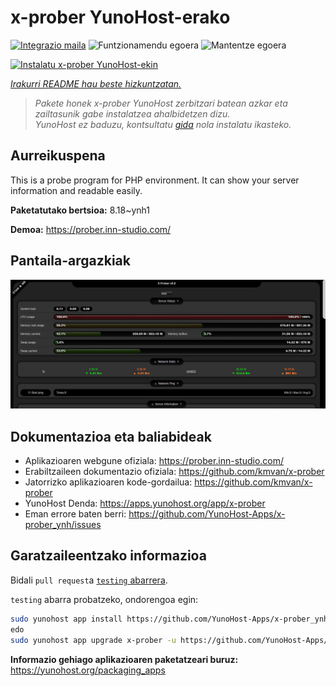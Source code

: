 <!--
Ohart ongi: README hau automatikoki sortu da <https://github.com/YunoHost/apps/tree/master/tools/readme_generator>ri esker
EZ editatu eskuz.
-->

# x-prober YunoHost-erako

[![Integrazio maila](https://dash.yunohost.org/integration/x-prober.svg)](https://ci-apps.yunohost.org/ci/apps/x-prober/) ![Funtzionamendu egoera](https://ci-apps.yunohost.org/ci/badges/x-prober.status.svg) ![Mantentze egoera](https://ci-apps.yunohost.org/ci/badges/x-prober.maintain.svg)

[![Instalatu x-prober YunoHost-ekin](https://install-app.yunohost.org/install-with-yunohost.svg)](https://install-app.yunohost.org/?app=x-prober)

*[Irakurri README hau beste hizkuntzatan.](./ALL_README.md)*

> *Pakete honek x-prober YunoHost zerbitzari batean azkar eta zailtasunik gabe instalatzea ahalbidetzen dizu.*  
> *YunoHost ez baduzu, kontsultatu [gida](https://yunohost.org/install) nola instalatu ikasteko.*

## Aurreikuspena

This is a probe program for PHP environment. It can show your server information and readable easily.


**Paketatutako bertsioa:** 8.18~ynh1

**Demoa:** <https://prober.inn-studio.com/>

## Pantaila-argazkiak

![x-prober(r)en pantaila-argazkia](./doc/screenshots/screenshot.jpg)

## Dokumentazioa eta baliabideak

- Aplikazioaren webgune ofiziala: <https://prober.inn-studio.com/>
- Erabiltzaileen dokumentazio ofiziala: <https://github.com/kmvan/x-prober>
- Jatorrizko aplikazioaren kode-gordailua: <https://github.com/kmvan/x-prober>
- YunoHost Denda: <https://apps.yunohost.org/app/x-prober>
- Eman errore baten berri: <https://github.com/YunoHost-Apps/x-prober_ynh/issues>

## Garatzaileentzako informazioa

Bidali `pull request`a [`testing` abarrera](https://github.com/YunoHost-Apps/x-prober_ynh/tree/testing).

`testing` abarra probatzeko, ondorengoa egin:

```bash
sudo yunohost app install https://github.com/YunoHost-Apps/x-prober_ynh/tree/testing --debug
edo
sudo yunohost app upgrade x-prober -u https://github.com/YunoHost-Apps/x-prober_ynh/tree/testing --debug
```

**Informazio gehiago aplikazioaren paketatzeari buruz:** <https://yunohost.org/packaging_apps>
